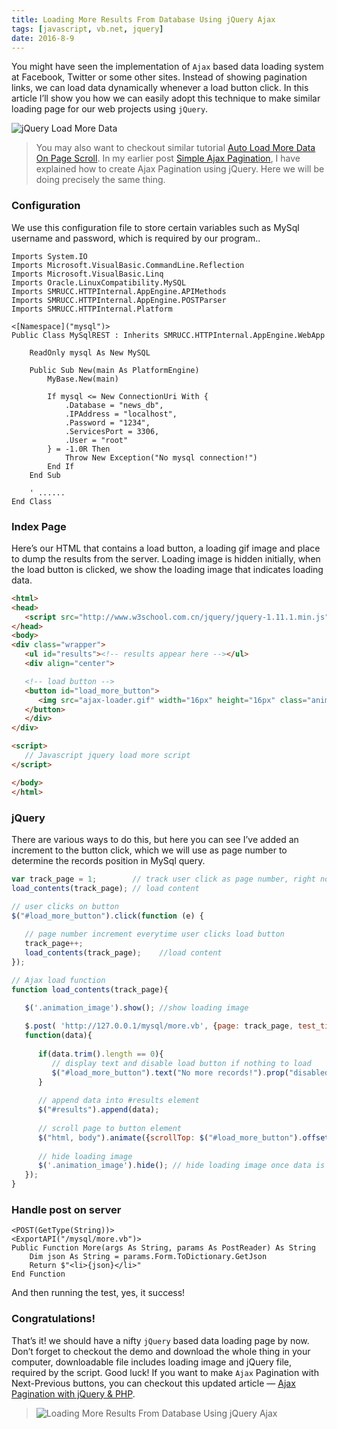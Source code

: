 ```yaml
---
title: Loading More Results From Database Using jQuery Ajax
tags: [javascript, vb.net, jquery]
date: 2016-8-9
---
```


You might have seen the implementation of ``Ajax`` based data loading system at Facebook, Twitter or some other sites. Instead of showing pagination links, we can load data dynamically whenever a load button click. In this article I’ll show you how we can easily adopt this technique to make similar loading page for our web projects using ``jQuery``.

![jQuery Load More Data](https://raw.githubusercontent.com/xieguigang/xieguigang.github.io-hexo/master/images/jquery-load-more-data.jpg)

> You may also want to checkout similar tutorial [Auto Load More Data On Page Scroll](https://www.sanwebe.com/2013/05/auto-load-records-on-page-scroll). In my earlier post [Simple Ajax Pagination](https://www.sanwebe.com/2013/02/ajax-pagination-jquery-php-simple), I have explained how to create Ajax Pagination using jQuery. Here we will be doing precisely the same thing.

### Configuration
We use this configuration file to store certain variables such as MySql username and password, which is required by our program..

```vbnet
Imports System.IO
Imports Microsoft.VisualBasic.CommandLine.Reflection
Imports Microsoft.VisualBasic.Linq
Imports Oracle.LinuxCompatibility.MySQL
Imports SMRUCC.HTTPInternal.AppEngine.APIMethods
Imports SMRUCC.HTTPInternal.AppEngine.POSTParser
Imports SMRUCC.HTTPInternal.Platform

<[Namespace]("mysql")>
Public Class MySqlREST : Inherits SMRUCC.HTTPInternal.AppEngine.WebApp

    ReadOnly mysql As New MySQL

    Public Sub New(main As PlatformEngine)
        MyBase.New(main)

        If mysql <= New ConnectionUri With {
            .Database = "news_db",
            .IPAddress = "localhost",
            .Password = "1234",
            .ServicesPort = 3306,
            .User = "root"
        } = -1.0R Then
            Throw New Exception("No mysql connection!")
        End If
    End Sub

    ' ......
End Class
```

### Index Page

Here’s our HTML that contains a load button, a loading gif image and place to dump the results from the server. Loading image is hidden initially, when the load button is clicked, we show the loading image that indicates loading data.

```html
<html>
<head>
   <script src="http://www.w3school.com.cn/jquery/jquery-1.11.1.min.js"></script>
</head>
<body>
<div class="wrapper">
   <ul id="results"><!-- results appear here --></ul>
   <div align="center">

   <!-- load button -->
   <button id="load_more_button">
      <img src="ajax-loader.gif" width="16px" height="16px" class="animation_image" style="float:left;"> Load More
   </button>
   </div>
</div>

<script>
   // Javascript jquery load more script
</script>

</body>
</html>
```

### jQuery

There are various ways to do this, but here you can see I’ve added an increment to the button click, which we will use as page number to determine the records position in MySql query.

```javascript
var track_page = 1;        // track user click as page number, right now page number is 1
load_contents(track_page); // load content

// user clicks on button
$("#load_more_button").click(function (e) { 
   
   // page number increment everytime user clicks load button
   track_page++; 
   load_contents(track_page);    //load content
});

// Ajax load function
function load_contents(track_page){

   $('.animation_image').show(); //show loading image
    
   $.post( 'http://127.0.0.1/mysql/more.vb', {page: track_page, test_time: "2pm"}, 
   function(data){
        
      if(data.trim().length == 0){
         // display text and disable load button if nothing to load
         $("#load_more_button").text("No more records!").prop("disabled", true);
      }
      
      // append data into #results element	  
      $("#results").append(data); 
        
      // scroll page to button element
      $("html, body").animate({scrollTop: $("#load_more_button").offset().top}, 800);
    
      // hide loading image
      $('.animation_image').hide(); // hide loading image once data is received
   });
}
```

### Handle post on server

```vbnet
<POST(GetType(String))>
<ExportAPI("/mysql/more.vb")>
Public Function More(args As String, params As PostReader) As String
    Dim json As String = params.Form.ToDictionary.GetJson
    Return $"<li>{json}</li>"
End Function
```

And then running the test, yes, it success!



### Congratulations!
That’s it! we should have a nifty ``jQuery`` based data loading page by now. Don’t forget to checkout the demo and download the whole thing in your computer, downloadable file includes loading image and jQuery file, required by the script. Good luck! If you want to make ``Ajax`` Pagination with Next-Previous buttons, you can checkout this updated article — [Ajax Pagination with jQuery &amp; PHP](https://www.sanwebe.com/2013/03/ajax-pagination-with-jquery-php).

> ![Loading More Results From Database Using jQuery Ajax](https://raw.githubusercontent.com/xieguigang/xieguigang.github.io-hexo/master/images/qrcode/jquery_loadmore.png)
